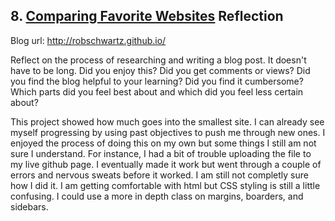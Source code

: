 ## 8. [Comparing Favorite Websites](8_technical_blog/readme.md) Reflection

Blog url: http://robschwartz.github.io/

Reflect on the process of researching and writing a blog post. It doesn't have to be long. Did you enjoy this? Did you get comments or views? Did you find the blog helpful to your learning? Did you find it cumbersome? Which parts did you feel best about and which did you feel less certain about?

This project showed how much goes into the smallest site. I can already see myself progressing by using past objectives to push me through new ones. I enjoyed the process of doing this on my own but some things I still am not sure I understand. For instance, I had a bit of trouble uploading the file to my live github page. I eventually made it work but went through a couple of errors and nervous sweats before it worked. I am still not completly sure how I did it. I am getting comfortable with html but CSS styling is still a little confusing. I could use a more in depth class on margins, boarders, and sidebars. 